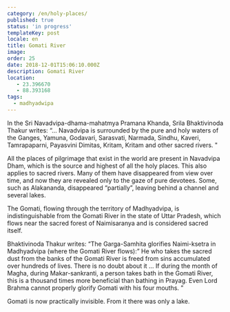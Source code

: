 ```yaml
---
category: /en/holy-places/
published: true
status: 'in progress'
templateKey: post
locale: en
title: Gomati River
image:
order: 25
date: 2018-12-01T15:06:10.000Z
description: Gomati River
location:
   - 23.396670
   - 88.393168
tags:
  - madhyadwipa
---
```


In the Sri Navadvipa-dhama-mahatmya Pramana Khanda, Srila Bhaktivinoda Thakur writes: “... Navadvipa is surrounded by the pure and holy waters of the Ganges, Yamuna, Godavari, Sarasvati, Narmada, Sindhu, Kaveri, Tamrapaparni, Payasvini Dimitas, Kritam, Kritam and other sacred rivers. "

All the places of pilgrimage that exist in the world are present in Navadvipa Dham, which is the source and highest of all the holy places. This also applies to sacred rivers. Many of them have disappeared from view over time, and now they are revealed only to the gaze of pure devotees. Some, such as Alakananda, disappeared “partially”, leaving behind a channel and several lakes.

The Gomati, flowing through the territory of Madhyadvipa, is indistinguishable from the Gomati River in the state of Uttar Pradesh, which flows near the sacred forest of Naimisaranya and is considered sacred itself.

Bhaktivinoda Thakur writes: “The Garga-Samhita glorifies Naimi-ksetra in Madhyadvipa (where the Gomati River flows):” He who takes the sacred dust from the banks of the Gomati River is freed from sins accumulated over hundreds of lives. There is no doubt about it ... If during the month of Magha, during Makar-sankranti, a person takes bath in the Gomati River, this is a thousand times more beneficial than bathing in Prayag. Even Lord Brahma cannot properly glorify Gomati with his four mouths. ”

Gomati is now practically invisible. From it there was only a lake.

<tbd locale="en" url="mailto:haribol@mayapur.live"></tbd>
